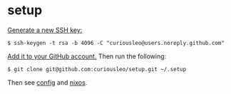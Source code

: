 # setup

[Generate a new SSH key:](https://help.github.com/en/github/authenticating-to-github/generating-a-new-ssh-key-and-adding-it-to-the-ssh-agent#generating-a-new-ssh-key)

```console
$ ssh-keygen -t rsa -b 4096 -C "curiousleo@users.noreply.github.com"
```

[Add it to your GitHub account.](https://help.github.com/en/github/authenticating-to-github/adding-a-new-ssh-key-to-your-github-account) Then run the following:

```console
$ git clone git@github.com:curiousleo/setup.git ~/.setup
```

Then see [config](config/README.md) and [nixos](nixos/README.md).
